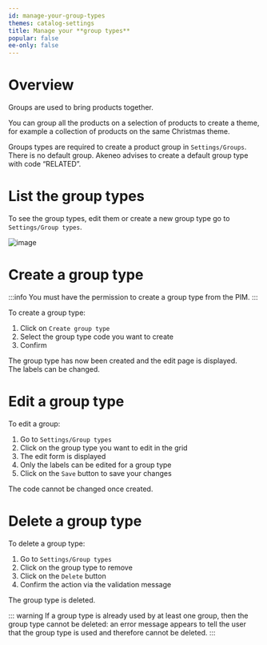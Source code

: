 ```yaml
---
id: manage-your-group-types
themes: catalog-settings
title: Manage your **group types**
popular: false
ee-only: false
---
```


# Overview

Groups are used to bring products together.

You can group all the products on a selection of products to create a theme, for example a collection of products on the same Christmas theme.

Groups types are required to create a product group in `Settings/Groups`.  
There is no default group. Akeneo advises to create a default group type with code “RELATED”.

# List the group types

To see the group types, edit them or create a new group type go to `Settings/Group types`.

![image](../img/dummy.png)

# Create a group type

:::info
You must have the permission to create a group type from the PIM.
:::

To create a group type:
1.  Click on `Create group type`
1.  Select the group type code you want to create
1.  Confirm

The group type has now been created and the edit page is displayed.  
The labels can be changed.

# Edit a group type

To edit a group:
1.  Go to `Settings/Group types`
1.  Click on the group type you want to edit in the grid
1.  The edit form is displayed
1.  Only the labels can be edited for a group type
1.  Click on the `Save` button to save your changes

The code cannot be changed once created.

# Delete a group type

To delete a group type:
1.  Go to `Settings/Group types`
1.  Click on the group type to remove
1.  Click on the `Delete` button
1.  Confirm the action via the validation message

The group type is deleted.

::: warning
If a group type is already used by at least one group, then the group type cannot be deleted: an error message appears to tell the user that the group type is used and therefore cannot be deleted.
:::
